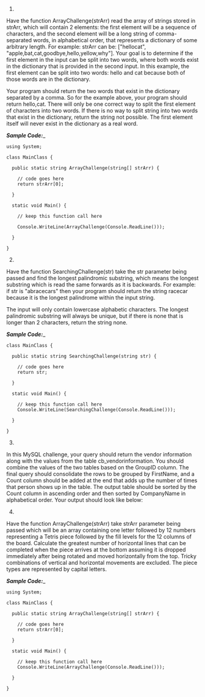 1. 
Have the function ArrayChallenge(strArr) read the array of strings stored in strArr, which will contain 2 elements: the first element will be a sequence of characters, and the second element will be a long string of comma-separated words, in alphabetical order, that represents a dictionary of some arbitrary length. For example: strArr can be: ["hellocat", "apple,bat,cat,goodbye,hello,yellow,why"]. Your goal is to determine if the first element in the input can be split into two words, where both words exist in the dictionary that is provided in the second input. In this example, the first element can be split into two words: hello and cat because both of those words are in the dictionary.

Your program should return the two words that exist in the dictionary separated by a comma. So for the example above, your program should return hello,cat. There will only be one correct way to split the first element of characters into two words. If there is no way to split string into two words that exist in the dictionary, return the string not possible. The first element itself will never exist in the dictionary as a real word.


_**Sample Code:**__
```
using System;

class MainClass {

  public static string ArrayChallenge(string[] strArr) {

    // code goes here  
    return strArr[0];

  }

  static void Main() {  

    // keep this function call here
    
    Console.WriteLine(ArrayChallenge(Console.ReadLine()));
    
  } 

}
```

2.
Have the function SearchingChallenge(str) take the str parameter being passed and find the longest palindromic substring, which means the longest substring which is read the same forwards as it is backwards. For example: if str is "abracecars" then your program should return the string racecar because it is the longest palindrome within the input string.

The input will only contain lowercase alphabetic characters. The longest palindromic substring will always be unique, but if there is none that is longer than 2 characters, return the string none.


_**Sample Code:**__
```
class MainClass {

  public static string SearchingChallenge(string str) {

    // code goes here  
    return str;

  }

  static void Main() {  

    // keep this function call here
    Console.WriteLine(SearchingChallenge(Console.ReadLine()));
    
  } 

}
```


3.
In this MySQL challenge, your query should return the vendor information along with the values from the table cb_vendorinformation. You should combine the values of the two tables based on the GroupID column. The final query should consolidate the rows to be grouped by FirstName, and a Count column should be added at the end that adds up the number of times that person shows up in the table. The output table should be sorted by the Count column in ascending order and then sorted by CompanyName in alphabetical order. Your output should look like below: 




4.
Have the function ArrayChallenge(strArr) take strArr parameter being passed which will be an array containing one letter followed by 12 numbers representing a Tetris piece followed by the fill levels for the 12 columns of the board. Calculate the greatest number of horizontal lines that can be completed when the piece arrives at the bottom assuming it is dropped immediately after being rotated and moved horizontally from the top. Tricky combinations of vertical and horizontal movements are excluded. The piece types are represented by capital letters. 


_**Sample Code:**__
```
using System;

class MainClass {

  public static string ArrayChallenge(string[] strArr) {

    // code goes here  
    return strArr[0];

  }

  static void Main() {  

    // keep this function call here
    Console.WriteLine(ArrayChallenge(Console.ReadLine()));
    
  } 

}